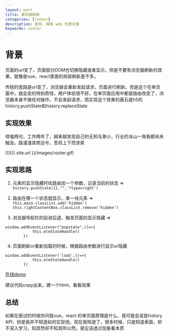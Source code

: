 ```yaml
---
layout: post
title: 单页面刷新
categories: [router]
description: 发现，探索 web 优质文章
keywords: router
---
```


# 背景
页面的url变了，页面部分DOM也切换隐藏或者显示，但是不要有浏览器刷新的效果。就像是vue，react里面的局部刷新差不多。

传统的思路是url变了，浏览器会重新发起请求，页面进行刷新。但是这个在单页面中，就会变的特别奇怪，用户体验很不好。在单页面应用中都是路由改变了，浏览器本身不做任何操作，不会发起请求，而实现这个效果的基石是h5的history.pushState和history.replaceState

## 实现效果
唠嗑两句，工作两年了，越来越发现自己的无知与渺小，行业的冰山一角我都尚未触及。路漫漫其修远兮，吾将上下而求索

![]({{ site.url }}/images/router.gif)

## 实现思路
1. 元素的显示隐藏时给路由加一个参数，记录当前的状态 => `history.pushState({},"",'?type=right')`

2. 路由在哪一个状态就显示，某一块元素 => `this.main.classList.add('hidden') 	this.rightContentBox.classList.remove('hidden')`

3. 浏览器导航栏的前进后退，触发页面的显示隐藏 =>  

```
window.addEventListener("popstate",()=>{
			this.eleStateHandle()
		})
```

4. 页面刷新or重新加载的时候，根据路由参数进行显示or隐藏

```
window.addEventListener('load',()=>{
			this.eleStateHandle()
		})
```

[在线demo](https://codepen.io/qingchuang/pen/qBaXdVE)

建议代码copy出来，建一个html，看看效果

## 总结
如果在面试的时候你问我vue，react 的单页面原理是什么，我可能会说是history API，但是我并不知道如何实现他。现在我知道了，很多时候，只是知道表面，却不深入学习，知其然却不知其所以然。更应该透过现象看本质
